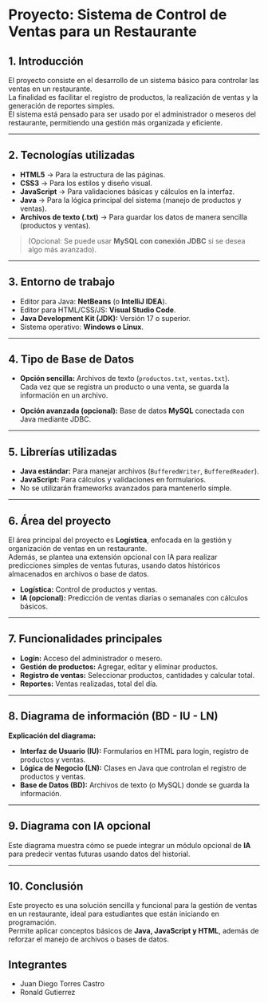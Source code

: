 # Proyecto: Sistema de Control de Ventas para un Restaurante

## 1. Introducción  
El proyecto consiste en el desarrollo de un sistema básico para controlar las ventas en un restaurante.  
La finalidad es facilitar el registro de productos, la realización de ventas y la generación de reportes simples.  
El sistema está pensado para ser usado por el administrador o meseros del restaurante, permitiendo una gestión más organizada y eficiente.  

---

## 2. Tecnologías utilizadas  

- **HTML5** → Para la estructura de las páginas.  
- **CSS3** → Para los estilos y diseño visual.  
- **JavaScript** → Para validaciones básicas y cálculos en la interfaz.  
- **Java** → Para la lógica principal del sistema (manejo de productos y ventas).  
- **Archivos de texto (.txt)** → Para guardar los datos de manera sencilla (productos y ventas).  

> (Opcional: Se puede usar **MySQL con conexión JDBC** si se desea algo más avanzado).  

---

## 3. Entorno de trabajo  

- Editor para Java: **NetBeans** (o **IntelliJ IDEA**).  
- Editor para HTML/CSS/JS: **Visual Studio Code**.  
- **Java Development Kit (JDK):** Versión 17 o superior.  
- Sistema operativo: **Windows o Linux**.  

---

## 4. Tipo de Base de Datos  

- **Opción sencilla:** Archivos de texto (`productos.txt`, `ventas.txt`).  
  Cada vez que se registra un producto o una venta, se guarda la información en un archivo.  

- **Opción avanzada (opcional):** Base de datos **MySQL** conectada con Java mediante JDBC.  

---

## 5. Librerías utilizadas  

- **Java estándar:** Para manejar archivos (`BufferedWriter`, `BufferedReader`).  
- **JavaScript:** Para cálculos y validaciones en formularios.  
- No se utilizarán frameworks avanzados para mantenerlo simple.  

---

## 6. Área del proyecto  

El área principal del proyecto es **Logística**, enfocada en la gestión y organización de ventas en un restaurante.  
Además, se plantea una extensión opcional con IA para realizar predicciones simples de ventas futuras, usando datos históricos almacenados en archivos o base de datos.  

- **Logística:** Control de productos y ventas.  
- **IA (opcional):** Predicción de ventas diarias o semanales con cálculos básicos.  

---

## 7. Funcionalidades principales  

- **Login:** Acceso del administrador o mesero.  
- **Gestión de productos:** Agregar, editar y eliminar productos.  
- **Registro de ventas:** Seleccionar productos, cantidades y calcular total.  
- **Reportes:** Ventas realizadas, total del día.  

---

## 8. Diagrama de información (BD - IU - LN)  

**Explicación del diagrama:**  

- **Interfaz de Usuario (IU):** Formularios en HTML para login, registro de productos y ventas.  
- **Lógica de Negocio (LN):** Clases en Java que controlan el registro de productos y ventas.  
- **Base de Datos (BD):** Archivos de texto (o MySQL) donde se guarda la información.  

---

## 9. Diagrama con IA opcional  

Este diagrama muestra cómo se puede integrar un módulo opcional de **IA** para predecir ventas futuras usando datos del historial.  

---

## 10. Conclusión  

Este proyecto es una solución sencilla y funcional para la gestión de ventas en un restaurante, ideal para estudiantes que están iniciando en programación.  
Permite aplicar conceptos básicos de **Java, JavaScript y HTML**, además de reforzar el manejo de archivos o bases de datos.

## Integrantes
- Juan Diego Torres Castro
- Ronald Gutierrez 
